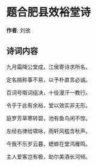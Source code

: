 # 题合肥县效裕堂诗

**作者**: 刘攽

## 诗词内容

九月霜降公堂成，江侯寄诗求所名。

定名揣称事不易，以予朴直言必诚。

百词号呶词组决，十役漫汗一教行。

令乎于此有余裕，堂以效实非无形。

庭罗芳草寒转碧，池有鱼鸟闲不惊。

左经右律给啸咏，雨轩风槛含秋声。

今我不乐岁云暮，蟋蟀在堂鸿雁鸣。

主人爱客岂有极，助尔美酒长河倾。

